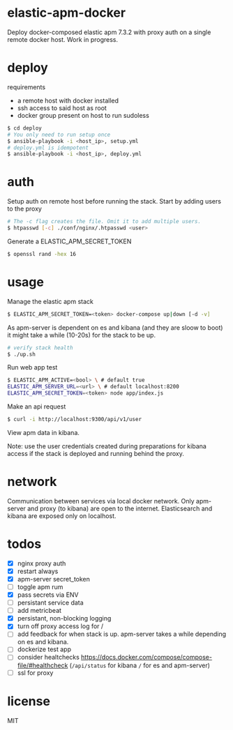 # elastic-apm-docker
Deploy docker-composed elastic apm 7.3.2 with proxy auth on a single remote docker host. Work in progress.

# deploy
requirements
- a remote host with docker installed
- ssh access to said host as root
- docker group present on host to run sudoless

```bash
$ cd deploy
# You only need to run setup once
$ ansible-playbook -i <host_ip>, setup.yml
# deploy.yml is idempotent
$ ansible-playbook -i <host_ip>, deploy.yml
```

# auth
Setup auth on remote host before running the stack. Start by adding users to the proxy

```bash
# The -c flag creates the file. Omit it to add multiple users.
$ htpasswd [-c] ./conf/nginx/.htpasswd <user>
```

Generate a ELASTIC_APM_SECRET_TOKEN

```bash
$ openssl rand -hex 16
```

# usage
Manage the elastic apm stack
```bash
$ ELASTIC_APM_SECRET_TOKEN=<token> docker-compose up|down [-d -v]
```
As apm-server is dependent on es and kibana (and they are sloow to boot) it might take a while (10-20s) for the stack to be up.

```bash
# verify stack health
$ ./up.sh
```

Run web app test
```bash
$ ELASTIC_APM_ACTIVE=<bool> \ # default true
ELASTIC_APM_SERVER_URL=<url> \ # default localhost:8200
ELASTIC_APM_SECRET_TOKEN=<token> node app/index.js
```

Make an api request
```bash
$ curl -i http://localhost:9300/api/v1/user
```

View apm data in kibana.

Note: use the user credentials created during preparations for kibana access if the stack is deployed and running behind the proxy.

# network
Communication between services via local docker network. Only apm-server and proxy (to kibana) are open to the internet. Elasticsearch and kibana are exposed only on localhost.

# todos
- [x] nginx proxy auth
- [x] restart always
- [x] apm-server secret_token
- [ ] toggle apm rum
- [x] pass secrets via ENV
- [ ] persistant service data
- [ ] add metricbeat
- [x] persistant, non-blocking logging
- [x] turn off proxy access log for /
- [ ] add feedback for when stack is up. apm-server takes a while depending on es and kibana.
- [ ] dockerize test app
- [ ] consider healtchecks https://docs.docker.com/compose/compose-file/#healthcheck (`/api/status` for kibana `/` for es and apm-server)
- [ ] ssl for proxy

# license
MIT
